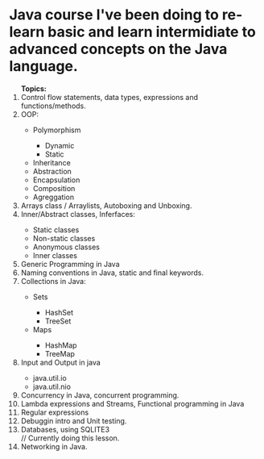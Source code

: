 # Java course I've been doing to re-learn basic and learn intermidiate to advanced concepts on the Java language.

<ol>
  <b>Topics:</b>

  <li> Control flow statements, data types, expressions and functions/methods.</li>
  <li> OOP: </li>
    <ul>
        <li>Polymorphism</li>
            <ul>
                <li>Dynamic</li>
                <li>Static</li>
            </ul>
        <li>Inheritance</li>
        <li>Abstraction</li>
        <li>Encapsulation</li>
        <li>Composition</li>
        <li>Agreggation</li>
    </ul>
  <li>Arrays class / Arraylists, Autoboxing and Unboxing.</li>
  <li>Inner/Abstract classes, Inferfaces:</li>
    <ul>
        <li>Static classes</li>
        <li>Non-static classes</li>
        <li>Anonymous classes</li>
        <li>Inner classes</li>
    </ul>
    <li>Generic Programming in Java</li>
    <li>Naming conventions in Java, static and final keywords.</li>
    <li>Collections in Java: </li>
        <ul>
            <li>Sets</li>
                <ul>
                    <li>HashSet</li>
                    <li>TreeSet</li>
                </ul>
            <li>Maps</li>
                <ul>
                    <li>HashMap</li>
                    <li>TreeMap</li>
                </ul>
        </ul>
    <li>Input and Output in java</li>
        <ul>
            <li>java.util.io</li>
            <li>java.util.nio</li>
        </ul>
    <li>Concurrency in Java, concurrent programming.</li>
    <li>Lambda expressions and Streams, Functional programming in Java</li>
    <li>Regular expressions</li>
    <li>Debuggin intro and Unit testing.</li>
    <li>Databases, using SQLITE3</li> // Currently doing this lesson.
    <li>Networking in Java.</li>
</ol>
